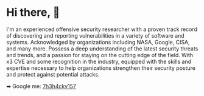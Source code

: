 # Hi there, 👋  

I'm an experienced offensive security researcher with a proven track record of discovering and reporting vulnerabilities in a variety of software and systems. Acknowledged by organizations including NASA, Google, CISA, and many more. Possess a deep understanding of the latest security threats and trends, and a passion for staying on the cutting edge of the field. With x3 CVE and some recognition in the industry, equipped with the skills and expertise necessary to help organizations strengthen their security posture and protect against potential attacks. 

➡  Google me: <a href="https://google.com/search?q=7h3h4ckv157">7h3h4ckv157</a>
